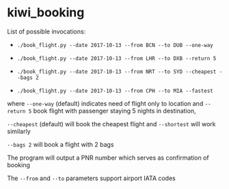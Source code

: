 # kiwi_booking

List of possible invocations:

- `./book_flight.py --date 2017-10-13 --from BCN --to DUB --one-way`

- `./book_flight.py --date 2017-10-13 --from LHR --to DXB --return 5`
- `./book_flight.py --date 2017-10-13 --from NRT --to SYD --cheapest --bags 2`
- `./book_flight.py --date 2017-10-13 --from CPH --to MIA --fastest`

where `--one-way` (default) indicates need of flight only to location and `--return 5` book flight with passenger staying 5 nights in destination,

`--cheapest` (default) will book the cheapest flight and `--shortest` will work similarly

`--bags 2` will book a flight with 2 bags

The program will output a PNR number which serves as confirmation of booking

The `--from` and `--to` parameters support airport IATA codes
